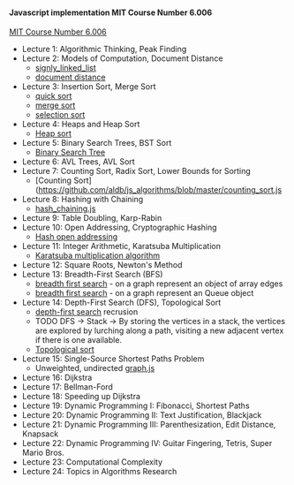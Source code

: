 #### Javascript implementation MIT Course Number 6.006

[MIT Course Number 6.006](https://ocw.mit.edu/courses/electrical-engineering-and-computer-science/6-006-introduction-to-algorithms-fall-2011/lecture-videos/)



 - Lecture 1: Algorithmic Thinking, Peak Finding
 - Lecture 2: Models of Computation, Document Distance
    - [signly_linked_list](https://github.com/aldb/js_algorithms/blob/master/signly_linked_list.js)
    - [document distance](https://github.com/aldb/js_algorithms/blob/master/document_distance.js)
 - Lecture 3: Insertion Sort, Merge Sort
    - [quick sort](https://github.com/aldb/js_algorithms/blob/master/quick_sort.js)
    - [merge sort](https://github.com/aldb/js_algorithms/blob/master/merge_sort.js)
    - [selection sort](https://github.com/aldb/js_algorithms/blob/master/selection_sort.js)
 - Lecture 4: Heaps and Heap Sort
    - [Heap sort](https://github.com/aldb/js_algorithms/blob/master/heap_sort.js)
 - Lecture 5: Binary Search Trees, BST Sort
    - [Binary Search Tree](https://github.com/aldb/js_algorithms/blob/master/binary_search_tree.js)
 - Lecture 6: AVL Trees, AVL Sort
 - Lecture 7: Counting Sort, Radix Sort, Lower Bounds for Sorting
     - [Counting Sort](https://github.com/aldb/js_algorithms/blob/master/counting_sort.js
 - Lecture 8: Hashing with Chaining
   - [hash_chaining.js](https://github.com/aldb/js_algorithms/blob/master/hash_chaining.js)
 - Lecture 9: Table Doubling, Karp-Rabin
 - Lecture 10: Open Addressing, Cryptographic Hashing
     - [Hash open addressing](https://github.com/aldb/js_algorithms/blob/master/hash_open_addressing.js)
 - Lecture 11: Integer Arithmetic, Karatsuba Multiplication
   - [Karatsuba multiplication algorithm](https://github.com/aldb/js_algorithms/blob/master/karatsuba.js)
 - Lecture 12: Square Roots, Newton's Method
 - Lecture 13: Breadth-First Search (BFS)
   - [breadth first search](https://github.com/aldb/js_algorithms/blob/master/breadth_first_search_objs_arr.js) - on a graph represent an object of array edges
   - [breadth first search](https://github.com/aldb/js_algorithms/blob/master/breadth_first_search.js) - on a graph represent an Queue object
 - Lecture 14: Depth-First Search (DFS), Topological Sort
   - [depth-first search](https://github.com/aldb/js_algorithms/blob/master/depth_first_search_recursion.js) recrusion
   - TODO DFS -> Stack -> By storing the vertices in a stack, the vertices are explored by lurching along a path, visiting a new adjacent vertex if there is one available.
   - [Topological sort](https://github.com/aldb/js_algorithms/blob/master/topological_sort.js)
 - Lecture 15: Single-Source Shortest Paths Problem
   - Unweighted, undirected [graph.js](https://github.com/aldb/js_algorithms/blob/master/graph.js)
 - Lecture 16: Dijkstra
 - Lecture 17: Bellman-Ford
 - Lecture 18: Speeding up Dijkstra
 - Lecture 19: Dynamic Programming I: Fibonacci, Shortest Paths
 - Lecture 20: Dynamic Programming II: Text Justification, Blackjack
 - Lecture 21: Dynamic Programming III: Parenthesization, Edit Distance, Knapsack
 - Lecture 22: Dynamic Programming IV: Guitar Fingering, Tetris, Super Mario Bros.
 - Lecture 23: Computational Complexity
 - Lecture 24: Topics in Algorithms Research
